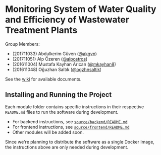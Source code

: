 # Monitoring System of Water Quality and Efficiency of Wastewater Treatment Plants

Group Members:
- (201711033) Abdulkerim Güven ([@akgvn](https://github.com/akgvn))
- (201711051) Alp Özeren ([@alpostros](https://github.com/alpostros))
- (201611004) Mustafa Kayhan Arıcan ([@mkayhan8](https://github.com/mkayhan8))
- (201611048) Oğuzhan Saltık ([@ogzhnsaltik](https://github.com/ogzhnsaltik))

See the [wiki](https://github.com/CankayaUniversity/ceng-407-408-2020-2021-Monitoring-System-of-Water-Quality-and-Efficiency-of-Wastewater-Treatment/wiki) for available documents.

## Installing and Running the Project

Each module folder contains specific instructions in their respective `README.md` files to run the software during development.
- For backend instructions, see [`source/backend/README.md`](https://github.com/CankayaUniversity/ceng-407-408-2020-2021-Monitoring-System-of-Water-Quality-and-Efficiency-of-Wastewater-Treatment/blob/main/source/backend/README.md)
- For frontend instructions, see [`source/frontend/README.md`](https://github.com/CankayaUniversity/ceng-407-408-2020-2021-Monitoring-System-of-Water-Quality-and-Efficiency-of-Wastewater-Treatment/blob/main/source/frontend/README.md)
- Other modules will be added soon.

Since we're planning to distribute the software as a single Docker Image, the instructions above are only needed during development.